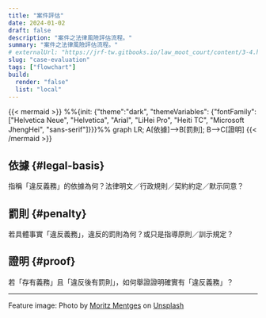 ```yaml
---
title: "案件評估"
date: 2024-01-02
draft: false
description: "案件之法律風險評估流程。"
summary: "案件之法律風險評估流程。"
# externalUrl: "https://jrf-tw.gitbooks.io/law_moot_court/content/3-4.html"
slug: "case-evaluation"
tags: ["flowchart"]
build:
  render: "false"
  list: "local"
---
```


{{< mermaid >}}
%%{init: {"theme":"dark", "themeVariables": {"fontFamily":["Helvetica Neue", "Helvetica", "Arial", "LiHei Pro", "Heiti TC", "Microsoft JhengHei", "sans-serif"]}}}%%
graph LR;
A[依據]-->B[罰則];
B-->C[證明]
{{< /mermaid >}}

## 依據 {#legal-basis}

指稱「違反義務」的依據為何？法律明文／行政規則／契約約定／默示同意？

## 罰則 {#penalty}

若具體事實「違反義務」，違反的罰則為何？或只是指導原則／訓示規定？

## 證明 {#proof}

若「存有義務」且「違反後有罰則」，如何舉證證明確實有「違反義務」？

---

Feature image: Photo by [Moritz Mentges](https://unsplash.com/@mphotographym) on [Unsplash](https://unsplash.com/photos/red-and-white-abstract-art-V3VCvrTerEA)

